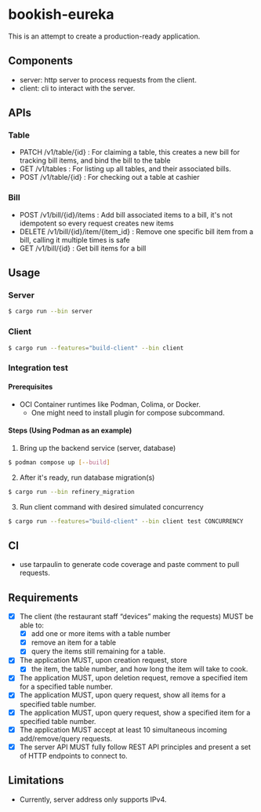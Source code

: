 # bookish-eureka

This is an attempt to create a production-ready application.

## Components
- server: http server to process requests from the client.
- client: cli to interact with the server.

## APIs

### Table
- PATCH /v1/table/{id} : For claiming a table, this creates a new bill for tracking bill items, and bind the bill to the table
- GET /v1/tables : For listing up all tables, and their associated bills.
- POST /v1/table/{id} : For checking out a table at cashier
### Bill
- POST /v1/bill/{id}/items : Add bill associated items to a bill, it's not idempotent so every request creates new items
- DELETE /v1/bill/{id}/item/{item_id} : Remove one specific bill item from a bill, calling it multiple times is safe
- GET /v1/bill/{id} : Get bill items for a bill

## Usage

### Server
```bash
$ cargo run --bin server
```
### Client
```bash
$ cargo run --features="build-client" --bin client
```
### Integration test

#### Prerequisites
- OCI Container runtimes like Podman, Colima, or Docker.
  - One might need to install plugin for compose subcommand.

#### Steps (Using Podman as an example)

1. Bring up the backend service (server, database)
```bash
$ podman compose up [--build]
```
2. After it's ready, run database migration(s)
```bash
$ cargo run --bin refinery_migration
```
3. Run client command with desired simulated concurrency
```bash
$ cargo run --features="build-client" --bin client test CONCURRENCY
```

## CI
- use tarpaulin to generate code coverage and paste comment to pull requests.

## Requirements
- [x] The client (the restaurant staff “devices” making the requests) MUST be able to:
  - [x] add one or more items with a table number
  - [x] remove an item for a table
  - [x] query the items still remaining for a table.
- [x] The application MUST, upon creation request, store
  - [x] the item, the table number, and how long the item will take to cook.
- [x] The application MUST, upon deletion request, remove a specified item for a specified table number.
- [x] The application MUST, upon query request, show all items for a specified table number.
- [x] The application MUST, upon query request, show a specified item for a specified table number.
- [x] The application MUST accept at least 10 simultaneous incoming add/remove/query requests.
- [x] The server API MUST fully follow REST API principles and present a set of HTTP endpoints to connect to.

## Limitations
- Currently, server address only supports IPv4.
